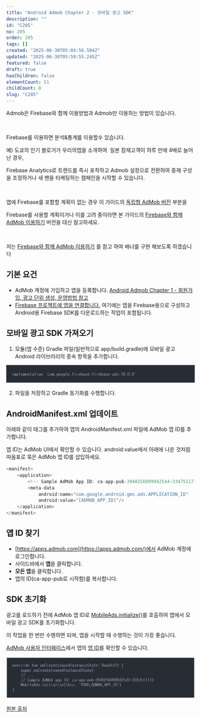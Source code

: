 ```yaml
---
title: "Android Admob Chapter 2 - 모바일 광고 SDK"
description: ""
id: "C205"
no: 205
order: 205
tags: []
created: "2025-06-30T05:04:56.504Z"
updated: "2025-06-30T05:59:55.245Z"
featured: false
draft: true
hasChildren: false
elementCount: 51
childCount: 0
slug: "C205"
---
```


Admob은 Firebase와 함께 이용방법과 Admob만 이용하는 방법이 있습니다.

 

Firebase를 이용하면 분석&통계를 이용할수 있습니다.

예) 도쿄의 인기 블로거가 우리의앱을 소개하여  일본 잠재고객이 하루 만에 4배로 늘어난 경우,

Firebase Analytics로 트렌드를 즉시 포착하고 Admob 설정으로 전환하여 중재 구성을 조정하거나 새 팬을 타케팅하는 캠페인을 시작할 수 있습니다.

 

앱에 Firebase를 포함할 계획이 없는 경우 이 가이드의 [독립형 AdMob 버전](https://developers.google.com/admob/android/quick-start?hl=ko) 부분을

Firebase를 사용할 계획이거나 이를 고려 중이라면 본 가이드의 [Firebase와 함께 AdMob 이용하기](https://firebase.google.com/docs/admob/android/quick-start?hl=ko) 버전을 대신 참고하세요.

 

저는 [Firebase와 함께 AdMob 이용하기](https://firebase.google.com/docs/admob/android/quick-start?hl=ko) 를 참고 하여 배너를 구현 해보도록 하겠습니다



## 기본 요건



- AdMob 계정에 가입하고 앱을 등록합니다.
[Android Admob Chapter 1 - 회원가입, 광고 단위 생성, 운영방법 참고](https://box.eureka.codes/C203)
- [Firebase 프로젝트에 앱을 연결합니다.](https://support.google.com/admob/answer/6383165?hl=ko)
      여기에는 앱을 Firebase용으로 구성하고 Android용 Firebase SDK를 다운로드하는 작업이 포함됩니다.



## 모바일 광고 SDK 가져오기



1. 모듈(앱 수준) Gradle 파일(일반적으로 app/build.gradle)에 모바일 광고 Android 라이브러리의 종속 항목을 추가합니다.

![file](/images/41210ff7a1e6fbd6adb9d5106b565a7b.jpg)

2. 파일을 저장하고 Gradle 동기화를 수행합니다.



## AndroidManifest.xml 업데이트



아래와 같이  태그를 추가하여 앱의 AndroidManifest.xml 파일에 AdMob 앱 ID를 추가합니다. 

앱 ID는 AdMob UI에서 확인할 수 있습니다. android:value에서 아래에 나온 것처럼 따옴표로 묶은 AdMob 앱 ID를 삽입하세요.



```javascript
<manifest>
    <application>
        <!-- Sample AdMob App ID: ca-app-pub-3940256099942544~3347511713 -->
        <meta-data
            android:name="com.google.android.gms.ads.APPLICATION_ID"
            android:value="[ADMOB_APP_ID]"/> 
    </application>
</manifest>
```


## 앱 ID 찾기



- [https://apps.admob.com](https://apps.admob.com/)에서 AdMob 계정에 로그인합니다.
- 사이드바에서 **앱**을 클릭합니다.
- **모든 앱**을 클릭합니다.
- 앱의 ID(ca-app-pub로 시작함)를 복사합니다.


## SDK 초기화



광고를 로드하기 전에 AdMob 앱 ID로 [MobileAds.initialize()](https://developers.google.com/admob/android/reference/com/google/android/gms/ads/MobileAds?hl=ko#initialize(android.content.Context,%20java.lang.String))를 호출하여 앱에서 모바일 광고 SDK를 초기화합니다. 

이 작업을 한 번만 수행하면 되며, 앱을 시작할 때 수행하는 것이 가장 좋습니다. 

[AdMob 사용자 인터페이스](https://support.google.com/admob/answer/6232340?hl=ko)에서 앱의 [앱 ID](https://admob.google.com/signup?sac=true)를 확인할 수 있습니다.



![file](/images/634880adfde406e318c7e997691de0ed.jpg)





[원본 출처](https://smg7.tistory.com/3?category=971851)
